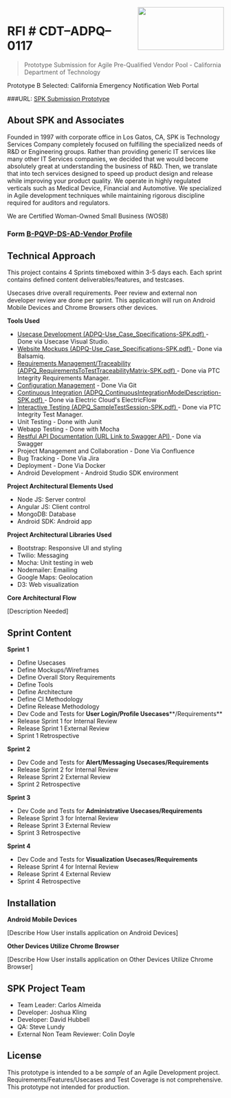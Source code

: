 <img src="http://i.imgur.com/EanML13.gif" height="100" width="200" align="right" />

# RFI # CDT–ADPQ–0117 

> Prototype Submission for Agile Pre-Qualified Vendor Pool - California Department of Technology 

Prototype B Selected: California Emergency Notification Web Portal 

###URL:  [SPK Submission Prototype](https://github.com/SPKlocation) 


## About SPK and Associates
 Founded in 1997 with corporate office in Los Gatos, CA, SPK is Technology Services Company completely focused on fulfilling the specialized needs of R&D or Engineering groups.  Rather than providing generic IT services like many other IT Services companies, we decided that we would become absolutely great at understanding the business of R&D.  Then, we translate that into tech services designed to speed up product design and release while improving your product quality.    We operate in highly regulated verticals such as Medical Device, Financial and Automotive.  We specialized in Agile development techniques while maintaining rigorous discipline required for auditors and regulators.

 We are Certified Woman-Owned Small Business (WOSB)


### Form [B-PQVP-DS-AD-Vendor Profile](https://github.com/SPKlocation/Attachment-B_PQVP-DS-AD-Vendor_Profile-SPK.pdf )

 
## Technical Approach

 
This project contains 4 Sprints timeboxed within 3-5 days each.  Each sprint contains defined content deliverables/features, and testcases.  

Usecases drive overall requirements. Peer review and external non developer review are done per sprint.  This application will run on Android Mobile Devices and Chrome Browsers other devices.

**Tools Used** 

- [Usecase Development (ADPQ-Use_Case_Specifications-SPK.pdf) ](https://github.com/SPKlocation/ADPQ_Mockups-SPK.pdf) - Done via  Usecase Visual Studio.  
- [Website Mockups  (ADPQ-Use_Case_Specifications-SPK.pdf) ](https://github.com/SPKlocation/ADPQ-Use_Case_Specifications-SPK.pdf) - Done via  Balsamiq.  
- [Requirements Management/Traceability (ADPQ_RequirementsToTestTraceabilityMatrix-SPK.pdf) ](https://github.com/SPKlocation/ADPQ-Use_Case_Specifications-SPK.pdf) - Done via PTC Integrity Requirements Manager.   
- [Configuration Management](https://github.com/SPKlocation) - Done Via Git
- [Continuous Integration (ADPQ_ContinuousIntegrationModelDescription-SPK.pdf) ](https://github.com/SPKlocation/ContinuousIntegrationModelDescription.pdf) - Done via Electric Cloud's ElectricFlow
- [Interactive Testing (ADPQ_SampleTestSession-SPK.pdf) ](https://github.com/SPKlocation/ADPQ-Use_Case_Specifications-SPK.pdf) - Done via PTC Integrity Test Manager.
- Unit Testing - Done with Junit
- Webapp Testing - Done with Mocha
- [Restful API Documentation (URL Link to Swagger API) ](https://github.com/SPKlocation/api-docs.json) - Done via Swagger
- Project Management and Collaboration - Done Via Confluence
- Bug Tracking - Done Via Jira
- Deployment - Done Via Docker
- Android Development - Android Studio SDK environment
  
**Project Architectural Elements Used**

- Node JS: Server control
- Angular JS: Client control
- MongoDB: Database
- Android SDK: Android app

**Project Architectural Libraries Used**

- Bootstrap: Responsive UI and styling
- Twilio: Messaging
- Mocha: Unit testing in web
- Nodemailer: Emailing
- Google Maps: Geolocation
- D3: Web visualization


**Core Architectural Flow**

[Description Needed]



## Sprint Content

**Sprint 1**

- Define Usecases
- Define Mockups/Wireframes
- Define Overall Story Requirements
- Define Tools
- Define Architecture
- Define CI Methodology
- Define Release Methodology
- Dev Code and Tests for **User Login/Profile Usecases****/Requirements**
- Release Sprint 1 for Internal Review
- Release Sprint 1 External Review
- Sprint 1 Retrospective

**Sprint 2**

- Dev Code and Tests for **Alert/Messaging Usecases/Requirements**
- Release Sprint 2 for Internal Review
- Release Sprint 2 External Review
- Sprint 2 Retrospective

**Sprint 3**

- Dev Code and Tests for **Administrative Usecases/Requirements**
- Release Sprint 3 for Internal Review
- Release Sprint 3 External Review
- Sprint 3 Retrospective

**Sprint 4**

- Dev Code and Tests for **Visualization Usecases/Requirements**
- Release Sprint 4 for Internal Review
- Release Sprint 4 External Review
- Sprint 4 Retrospective

## Installation

**Android Mobile Devices**

[Describe How User installs application on Android Devices]

**Other Devices Utilize Chrome Browser**

[Describe How User installs application on Other Devices Utilize Chrome Browser]

## SPK Project Team

- Team Leader:	Carlos Almeida
- Developer:	Joshua Kling
- Developer:	David Hubbell
- QA:	Steve Lundy
- External Non Team Reviewer:	Colin Doyle


## License


This prototype is intended to a be *sample* of an Agile Development project.  Requirements/Features/Usecases and Test Coverage is not comprehensive.  This prototype not intended for production.
